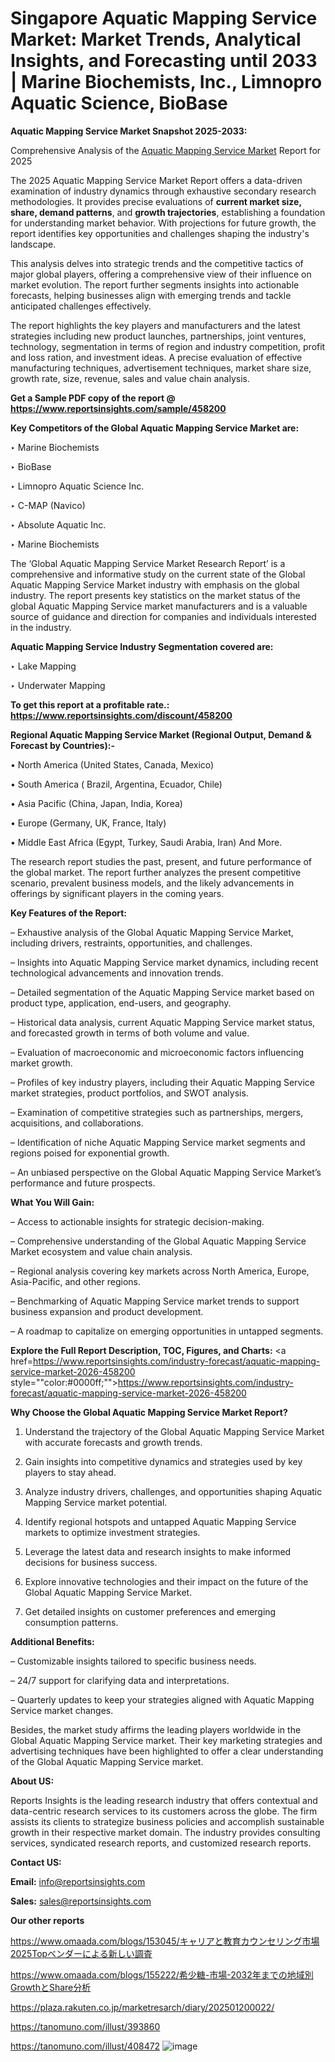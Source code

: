 # Singapore Aquatic Mapping Service Market: Market Trends, Analytical Insights, and Forecasting until 2033 | Marine Biochemists, Inc., Limnopro Aquatic Science, BioBase

<strong>Aquatic Mapping Service Market Snapshot 2025-2033:</strong>

Comprehensive Analysis of the <a href=https://www.reportsinsights.com/sample/458200>Aquatic Mapping Service Market</a> Report for 2025

The 2025 Aquatic Mapping Service Market Report offers a data-driven examination of industry dynamics through exhaustive secondary research methodologies. It provides precise evaluations of <strong>current market size, share, demand patterns</strong>, and <strong>growth trajectories</strong>, establishing a foundation for understanding market behavior. With projections for future growth, the report identifies key opportunities and challenges shaping the industry's landscape.

This analysis delves into strategic trends and the competitive tactics of major global players, offering a comprehensive view of their influence on market evolution. The report further segments insights into actionable forecasts, helping businesses align with emerging trends and tackle anticipated challenges effectively.

The report highlights the key players and manufacturers and the latest strategies including new product launches, partnerships, joint ventures, technology, segmentation in terms of region and industry competition, profit and loss ration, and investment ideas. A precise evaluation of effective manufacturing techniques, advertisement techniques, market share size, growth rate, size, revenue, sales and value chain analysis.

<strong>Get a Sample PDF copy of the report @ <a href=https://www.reportsinsights.com/sample/458200 style=color:#0000ff;>https://www.reportsinsights.com/sample/458200</a></strong>

<strong>Key Competitors of the Global Aquatic Mapping Service Market are:</strong>

‣ Marine Biochemists

‣ BioBase

‣ Limnopro Aquatic Science Inc.

‣ C-MAP (Navico)

‣ Absolute Aquatic Inc.

‣ Marine Biochemists

The ‘Global Aquatic Mapping Service Market Research Report’ is a comprehensive and informative study on the current state of the Global Aquatic Mapping Service Market industry with emphasis on the global industry. The report presents key statistics on the market status of the global Aquatic Mapping Service market manufacturers and is a valuable source of guidance and direction for companies and individuals interested in the industry.

<strong>Aquatic Mapping Service Industry Segmentation covered are:</strong>

‣ Lake Mapping

‣ Underwater Mapping

<strong>To get this report at a profitable rate.: <a href=https://www.reportsinsights.com/discount/458200 style=color:#0000ff;>https://www.reportsinsights.com/discount/458200</a></strong>

<strong>Regional Aquatic Mapping Service Market (Regional Output, Demand &amp; Forecast by Countries):-</strong>

• North America (United States, Canada, Mexico)

• South America ( Brazil, Argentina, Ecuador, Chile)

• Asia Pacific (China, Japan, India, Korea)

• Europe (Germany, UK, France, Italy)

• Middle East Africa (Egypt, Turkey, Saudi Arabia, Iran) And More.

The research report studies the past, present, and future performance of the global market. The report further analyzes the present competitive scenario, prevalent business models, and the likely advancements in offerings by significant players in the coming years.

<strong>Key Features of the Report:</strong>

– Exhaustive analysis of the Global Aquatic Mapping Service Market, including drivers, restraints, opportunities, and challenges.

– Insights into Aquatic Mapping Service market dynamics, including recent technological advancements and innovation trends.

– Detailed segmentation of the Aquatic Mapping Service market based on product type, application, end-users, and geography.

– Historical data analysis, current Aquatic Mapping Service market status, and forecasted growth in terms of both volume and value.

– Evaluation of macroeconomic and microeconomic factors influencing market growth.

– Profiles of key industry players, including their Aquatic Mapping Service market strategies, product portfolios, and SWOT analysis.

– Examination of competitive strategies such as partnerships, mergers, acquisitions, and collaborations.

– Identification of niche Aquatic Mapping Service market segments and regions poised for exponential growth.

– An unbiased perspective on the Global Aquatic Mapping Service Market’s performance and future prospects.

<strong>What You Will Gain:</strong>

– Access to actionable insights for strategic decision-making.

– Comprehensive understanding of the Global Aquatic Mapping Service Market ecosystem and value chain analysis.

– Regional analysis covering key markets across North America, Europe, Asia-Pacific, and other regions.

– Benchmarking of Aquatic Mapping Service market trends to support business expansion and product development.

– A roadmap to capitalize on emerging opportunities in untapped segments.

<strong>Explore the Full Report Description, TOC, Figures, and Charts:</strong>
<a href=https://www.reportsinsights.com/industry-forecast/aquatic-mapping-service-market-2026-458200 style=""color:#0000ff;"">https://www.reportsinsights.com/industry-forecast/aquatic-mapping-service-market-2026-458200</a>

<strong>Why Choose the Global Aquatic Mapping Service Market Report?</strong>

1. Understand the trajectory of the Global Aquatic Mapping Service Market with accurate forecasts and growth trends.

2. Gain insights into competitive dynamics and strategies used by key players to stay ahead.

3. Analyze industry drivers, challenges, and opportunities shaping Aquatic Mapping Service market potential.

4. Identify regional hotspots and untapped Aquatic Mapping Service markets to optimize investment strategies.

5. Leverage the latest data and research insights to make informed decisions for business success.

6. Explore innovative technologies and their impact on the future of the Global Aquatic Mapping Service Market.

7. Get detailed insights on customer preferences and emerging consumption patterns.

<strong>Additional Benefits:</strong>

– Customizable insights tailored to specific business needs.

– 24/7 support for clarifying data and interpretations.

– Quarterly updates to keep your strategies aligned with Aquatic Mapping Service market changes.

Besides, the market study affirms the leading players worldwide in the Global Aquatic Mapping Service market. Their key marketing strategies and advertising techniques have been highlighted to offer a clear understanding of the Global Aquatic Mapping Service market.

<strong><strong>About US</strong>:</strong>

Reports Insights is the leading research industry that offers contextual and data-centric research services to its customers across the globe. The firm assists its clients to strategize business policies and accomplish sustainable growth in their respective market domain. The industry provides consulting services, syndicated research reports, and customized research reports.

<strong>Contact US:</strong>

<p class=><b>Email:</b> <a href=mailto:info@reportsinsights.com>info@reportsinsights.com</a></p>
<p class=><b>Sales:</b> <a href=mailto:sales@reportsinsights.com>sales@reportsinsights.com</a></p>

<strong>Our other reports</strong>

<a href=https://www.omaada.com/blogs/153045/キャリアと教育カウンセリング市場2025Topベンダーによる新しい調査>https://www.omaada.com/blogs/153045/キャリアと教育カウンセリング市場2025Topベンダーによる新しい調査</a>

<a href=https://www.omaada.com/blogs/155222/希少糖-市場-2032年までの地域別GrowthとShare分析>https://www.omaada.com/blogs/155222/希少糖-市場-2032年までの地域別GrowthとShare分析</a>

<a href=https://plaza.rakuten.co.jp/marketresarch/diary/202501200022/>https://plaza.rakuten.co.jp/marketresarch/diary/202501200022/</a>

<a href=https://tanomuno.com/illust/393860>https://tanomuno.com/illust/393860</a>

<a href=https://tanomuno.com/illust/408472>https://tanomuno.com/illust/408472</a>
![image](https://github.com/user-attachments/assets/bc3d07f5-803b-4220-a89c-3ccde8efd992)
